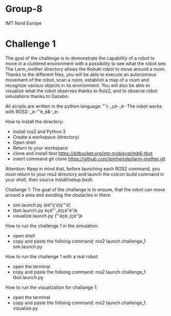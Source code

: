 # Group-8
IMT Nord Europe
# Challenge 1
The goal of the challenge is to demonstrate the capability of a robot to move in a cluttered environment with a possibility to see what the robot see.
The Larm_mother directory allows the Kobuki robot to move around a room. Thanks to the different files, you will be able to execute an autonomous movement of the robot, scan a room, establish a map of a room and recognize various objects in its environment. You will also be able to visualize what the robot observes thanks to Rviz2, and to observe robot simulations thanks to Gazebo.

All scripts are written in the python language: "'(-_çè-_è-
The robot works with ROS2: _è-"'è_é&-_è-

How to install the directory:
- Install ros2 and Python 3
- Create a workspace (directory)
- Open shell
- Return to your workspace
- clone and install tbot https://bitbucket.org/imt-mobisyst/mb6-tbot
- insert command git clone https://github.com/jpinheirolp/larm-mother.git


Attention:
Keep in mind that, before launching each ROS2 command, you must return to your ros2 directory and launch the colcon build command in your shell, then source install/setup.bash

Challange 1:
The goal of the challange is to ensure, that the robot can move around a area and avoiding the obstacles in there:
- sim.launch.py  (èé"ç'_è(ç"'é_(
- tbot.launch.py èçé"'_è(çà"é'(è
- visualize.launch.py ("'éçè_(çé"(è

How to run the challenge 1 in the simulation:
- open shell
- copy and paste the folloing command: ros2 launch challenge_1 sim.launch.py

How to run the challenge 1 with a real robot:
- open the terminal
- copy and paste the folloing command: ros2 launch challenge_1 tbot.launch.py

How to run the visualization for challange 1:
- open the terminal
- copy and paste the folloing command: ros2 launch challenge_1 visualize.py




